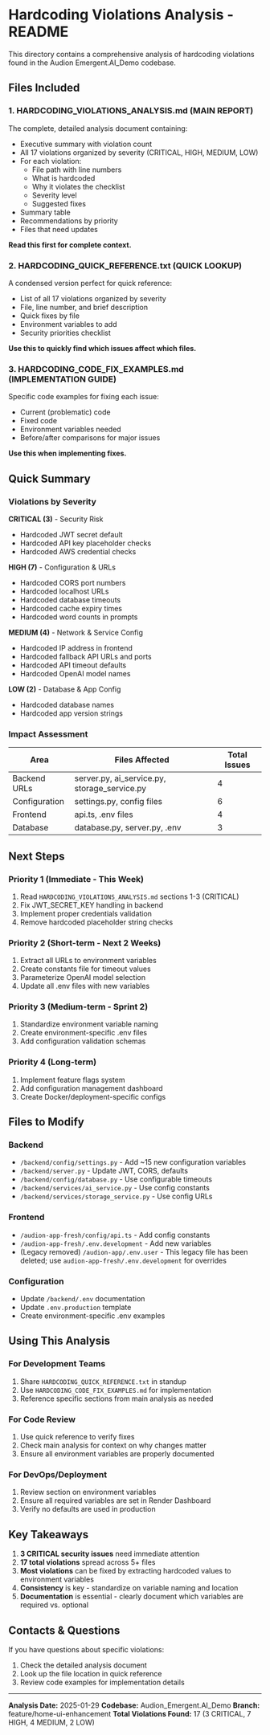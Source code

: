 # Hardcoding Violations Analysis - README

This directory contains a comprehensive analysis of hardcoding violations found in the Audion Emergent.AI_Demo codebase.

## Files Included

### 1. HARDCODING_VIOLATIONS_ANALYSIS.md (MAIN REPORT)
The complete, detailed analysis document containing:
- Executive summary with violation count
- All 17 violations organized by severity (CRITICAL, HIGH, MEDIUM, LOW)
- For each violation:
  - File path with line numbers
  - What is hardcoded
  - Why it violates the checklist
  - Severity level
  - Suggested fixes
- Summary table
- Recommendations by priority
- Files that need updates

**Read this first for complete context.**

### 2. HARDCODING_QUICK_REFERENCE.txt (QUICK LOOKUP)
A condensed version perfect for quick reference:
- List of all 17 violations organized by severity
- File, line number, and brief description
- Quick fixes by file
- Environment variables to add
- Security priorities checklist

**Use this to quickly find which issues affect which files.**

### 3. HARDCODING_CODE_FIX_EXAMPLES.md (IMPLEMENTATION GUIDE)
Specific code examples for fixing each issue:
- Current (problematic) code
- Fixed code
- Environment variables needed
- Before/after comparisons for major issues

**Use this when implementing fixes.**

## Quick Summary

### Violations by Severity

**CRITICAL (3)** - Security Risk
- Hardcoded JWT secret default
- Hardcoded API key placeholder checks
- Hardcoded AWS credential checks

**HIGH (7)** - Configuration & URLs
- Hardcoded CORS port numbers
- Hardcoded localhost URLs
- Hardcoded database timeouts
- Hardcoded cache expiry times
- Hardcoded word counts in prompts

**MEDIUM (4)** - Network & Service Config
- Hardcoded IP address in frontend
- Hardcoded fallback API URLs and ports
- Hardcoded API timeout defaults
- Hardcoded OpenAI model names

**LOW (2)** - Database & App Config
- Hardcoded database names
- Hardcoded app version strings

### Impact Assessment

| Area | Files Affected | Total Issues |
|------|----------------|--------------|
| Backend URLs | server.py, ai_service.py, storage_service.py | 4 |
| Configuration | settings.py, config files | 6 |
| Frontend | api.ts, .env files | 4 |
| Database | database.py, server.py, .env | 3 |

## Next Steps

### Priority 1 (Immediate - This Week)
1. Read `HARDCODING_VIOLATIONS_ANALYSIS.md` sections 1-3 (CRITICAL)
2. Fix JWT_SECRET_KEY handling in backend
3. Implement proper credentials validation
4. Remove hardcoded placeholder string checks

### Priority 2 (Short-term - Next 2 Weeks)
1. Extract all URLs to environment variables
2. Create constants file for timeout values
3. Parameterize OpenAI model selection
4. Update all .env files with new variables

### Priority 3 (Medium-term - Sprint 2)
1. Standardize environment variable naming
2. Create environment-specific .env files
3. Add configuration validation schemas

### Priority 4 (Long-term)
1. Implement feature flags system
2. Add configuration management dashboard
3. Create Docker/deployment-specific configs

## Files to Modify

### Backend
- `/backend/config/settings.py` - Add ~15 new configuration variables
- `/backend/server.py` - Update JWT, CORS, defaults
- `/backend/config/database.py` - Use configurable timeouts
- `/backend/services/ai_service.py` - Use config constants
- `/backend/services/storage_service.py` - Use config URLs

### Frontend
- `/audion-app-fresh/config/api.ts` - Add config constants
- `/audion-app-fresh/.env.development` - Add new variables
- (Legacy removed) `/audion-app/.env.user` - This legacy file has been deleted; use `audion-app-fresh/.env.development` for overrides

### Configuration
- Update `/backend/.env` documentation
- Update `.env.production` template
- Create environment-specific .env examples

## Using This Analysis

### For Development Teams
1. Share `HARDCODING_QUICK_REFERENCE.txt` in standup
2. Use `HARDCODING_CODE_FIX_EXAMPLES.md` for implementation
3. Reference specific sections from main analysis as needed

### For Code Review
1. Use quick reference to verify fixes
2. Check main analysis for context on why changes matter
3. Ensure all environment variables are properly documented

### For DevOps/Deployment
1. Review section on environment variables
2. Ensure all required variables are set in Render Dashboard
3. Verify no defaults are used in production

## Key Takeaways

1. **3 CRITICAL security issues** need immediate attention
2. **17 total violations** spread across 5+ files
3. **Most violations** can be fixed by extracting hardcoded values to environment variables
4. **Consistency** is key - standardize on variable naming and location
5. **Documentation** is essential - clearly document which variables are required vs. optional

## Contacts & Questions

If you have questions about specific violations:
1. Check the detailed analysis document
2. Look up the file location in quick reference
3. Review code examples for implementation details

---

**Analysis Date:** 2025-01-29
**Codebase:** Audion_Emergent.AI_Demo
**Branch:** feature/home-ui-enhancement
**Total Violations Found:** 17 (3 CRITICAL, 7 HIGH, 4 MEDIUM, 2 LOW)
